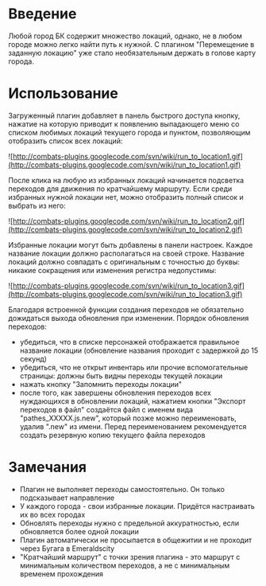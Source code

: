 # Введение #

Любой город БК содержит множество локаций, однако, не в любом городе можно легко найти путь к нужной. С плагином "Перемещение в заданную локацию" уже стало необязательным держать в голове карту города.

# Использование #

Загруженный плагин добавляет в панель быстрого доступа кнопку, нажатие на которую приводит к появлению выпадающего меню со списком любимых локаций текущего города и пунктом, позволяющим отобразить список всех локаций:

![http://combats-plugins.googlecode.com/svn/wiki/run_to_location1.gif](http://combats-plugins.googlecode.com/svn/wiki/run_to_location1.gif)

После клика на любую из избранных локаций начинается подсветка переходов для движения по кратчайшему маршруту. Если среди избранных нужной локации нет, можно отобразить полный список и выбрать из него:

![http://combats-plugins.googlecode.com/svn/wiki/run_to_location2.gif](http://combats-plugins.googlecode.com/svn/wiki/run_to_location2.gif)

Избранные локации могут быть добавлены в панели настроек. Каждое название локации должно располагаться на своей строке. Название локаций должно совпадать с оригинальным с точностью до буквы: никакие сокращения или изменения регистра недопустимы:

![http://combats-plugins.googlecode.com/svn/wiki/run_to_location3.gif](http://combats-plugins.googlecode.com/svn/wiki/run_to_location3.gif)

Благодаря встроенной функции создания переходов не обязательно дожидаться выхода обновления при изменении. Порядок обновления переходов:
  * убедиться, что в списке персонажей отображается правильное название локации (обновление названия проходит с задержкой до 15 секунд)
  * убедиться, что не открыт инвентарь или прочие вспомогательные страницы: должны быть видны переходы текущей локации
  * нажать кнопку "Запомнить переходы локации"
  * после того, как завершены обновления переходов всех нуждающихся в обновлении локаций, нажатием кнопки "Экспорт переходов в файл" создаётся файл с именем вида "pathes\_XXXXX.js.new", который позже можно переименовать, удалив ".new" из имени. Перед переименованием рекомендуется создать резервную копию текущего файла переходов

# Замечания #

  * Плагин не выполняет переходы самостоятельно. Он только подсказывает направление
  * У каждого города - свои избранные локации. Придётся настраивать их во всех городах
  * Обновлять переходы нужно с предельной аккуратностью, если обновляется более одной локации
  * Плагин автоматически не просыпается в общежитии и не проходит через Бугага в Emeraldscity
  * "Кратчайший маршрут" с точки зрения плагина - это маршрут с минимальным количеством переходов, а не с минимальным временем прохождения